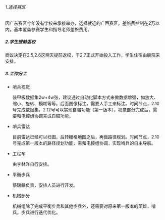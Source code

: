 ###### 1.选择赛区

因广东赛区今年没有学校来承接举办，选择就近的广西赛区，差旅费控制在2万以内，基本覆盖参赛学生和指导老师差旅费用。

##### 2.学生提前返校

商议决定在2.5,2.6这两天提前返校，于2.7正式开始投入工作，学生住宿由魏院来安排。

##### 3.工作分工

* 哨兵视觉
  
     装甲板数据集2w+4w张，建议通过自动化脚本方式来做数据增强，如放大、缩小、旋转、模糊等等。后面图像标注，需要人手工来标注。时间节点，2.10号完成数据集，2.12号可以实现自瞄功能（第一版本），视觉部分完成后，需要和电控组协调完成自瞄功能。

* 哨兵雷达
 
  目前雷达已经可以扫图，后转栅格地图之后，再做路径规划。时间节点，2.10号完成第一版本的路径规划功能，需和电控组协调，实现哨兵的自主导航。

* 工程车
 
  由李林洋自行安排。

* 平衡步兵

  蔡瑞麟负责，安排人员进行开发。

* 机械部分

  机械组除了完成平衡步兵和其他步兵外，还需要对原来第一版本的英雄，哨兵，步兵进行迭代优化。
  

